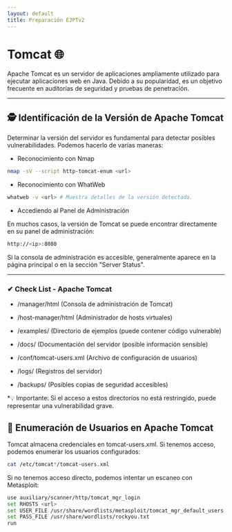 ```yaml
---
layout: default
title: Preparación EJPTv2
--- 
```


# Tomcat 🌐

Apache Tomcat es un servidor de aplicaciones ampliamente utilizado para ejecutar aplicaciones web en Java. Debido a su popularidad, es un objetivo frecuente en auditorías de seguridad y pruebas de penetración.


---

## 🕵️ Identificación de la Versión de Apache Tomcat

Determinar la versión del servidor es fundamental para detectar posibles vulnerabilidades. Podemos hacerlo de varias maneras:

- Reconocimiento con Nmap

```bash
nmap -sV --script http-tomcat-enum <url>
```

- Reconocimiento con WhatWeb

```bash
whatweb -v <url> # Muestra detalles de la versión detectada.
```

- Accediendo al Panel de Administración

En muchos casos, la versión de Tomcat se puede encontrar directamente en su panel de administración:

```bash
http://<ip>:8080
```

Si la consola de administración es accesible, generalmente aparece en la página principal o en la sección "Server Status".

---

### ✔ Check List - Apache Tomcat


- /manager/html (Consola de administración de Tomcat)


- /host-manager/html (Administrador de hosts virtuales)


- /examples/ (Directorio de ejemplos (puede contener código vulnerable)


- /docs/ (Documentación del servidor (posible información sensible)


- /conf/tomcat-users.xml (Archivo de configuración de usuarios)


- /logs/ (Registros del servidor)


- /backups/ (Posibles copias de seguridad accesibles)

 *💡 Importante: Si el acceso a estos directorios no está restringido, puede representar una vulnerabilidad grave.


## 🔑 Enumeración de Usuarios en Apache Tomcat

Tomcat almacena credenciales en tomcat-users.xml. Si tenemos acceso, podemos enumerar los usuarios configurados:

```bash
cat /etc/tomcat*/tomcat-users.xml
```

Si no tenemos acceso directo, podemos intentar un escaneo con Metasploit:

```bash
use auxiliary/scanner/http/tomcat_mgr_login
set RHOSTS <url>
set USER_FILE /usr/share/wordlists/metasploit/tomcat_mgr_default_users.txt
set PASS_FILE /usr/share/wordlists/rockyou.txt
run
```


